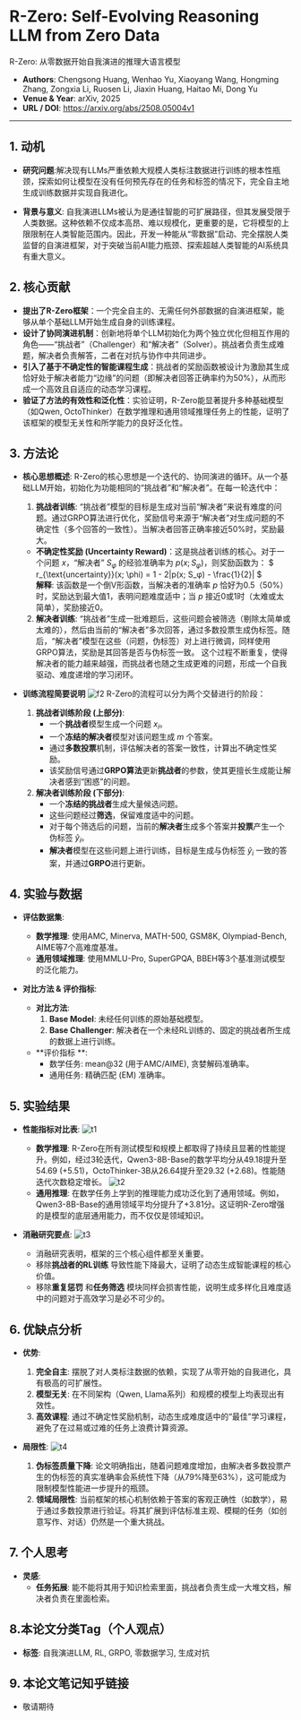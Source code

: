 # R-Zero: Self-Evolving Reasoning LLM from Zero Data
R-Zero: 从零数据开始自我演进的推理大语言模型

- **Authors**: Chengsong Huang, Wenhao Yu, Xiaoyang Wang, Hongming Zhang, Zongxia Li, Ruosen Li, Jiaxin Huang, Haitao Mi, Dong Yu
- **Venue & Year**: arXiv, 2025 
- **URL / DOI**: https://arxiv.org/abs/2508.05004v1

---

## 1. 动机

- **研究问题**:解决现有LLMs严重依赖大规模人类标注数据进行训练的根本性瓶颈，探索如何让模型在没有任何预先存在的任务和标签的情况下，完全自主地生成训练数据并实现自我进化。

- **背景与意义**: 自我演进LLMs被认为是通往智能的可扩展路径，但其发展受限于人类数据。这种依赖不仅成本高昂、难以规模化，更重要的是，它将模型的上限限制在人类智能范围内。因此，开发一种能从“零数据”启动、完全摆脱人类监督的自演进框架，对于突破当前AI能力瓶颈、探索超越人类智能的AI系统具有重大意义。

## 2. 核心贡献

- **提出了R-Zero框架**：一个完全自主的、无需任何外部数据的自演进框架，能够从单个基础LLM开始生成自身的训练课程。
- **设计了协同演进机制**：创新地将单个LLM初始化为两个独立优化但相互作用的角色——“挑战者”（Challenger）和“解决者”（Solver）。挑战者负责生成难题，解决者负责解答，二者在对抗与协作中共同进步。
- **引入了基于不确定性的智能课程生成**：挑战者的奖励函数被设计为激励其生成恰好处于解决者能力“边缘”的问题（即解决者回答正确率约为50%），从而形成一个高效且自适应的动态学习课程。
- **验证了方法的有效性和泛化性**：实验证明，R-Zero能显著提升多种基础模型（如Qwen, OctoThinker）在数学推理和通用领域推理任务上的性能，证明了该框架的模型无关性和所学能力的良好泛化性。

## 3. 方法论

- **核心思想概述**: R-Zero的核心思想是一个迭代的、协同演进的循环。从一个基础LLM开始，初始化为功能相同的“挑战者”和“解决者”。在每一轮迭代中：
    1.  **挑战者训练**: “挑战者”模型的目标是生成对当前“解决者”来说有难度的问题。通过GRPO算法进行优化，奖励信号来源于“解决者”对生成问题的不确定性（多个回答的一致性）。当解决者回答正确率接近50%时，奖励最大。
   - **不确定性奖励 (Uncertainty Reward)**：这是挑战者训练的核心。对于一个问题 $x$，“解决者” $S_φ$ 的经验准确率为 $p(x; S_φ)$，则奖励函数为：
      $` r_{\text{uncertainty}}(x; \phi) = 1 - 2|p(x; S_φ) - \frac{1}{2}| `$
      <br>**解释**: 该函数是一个倒V形函数，当解决者的准确率 $p$ 恰好为0.5（50%）时，奖励达到最大值1，表明问题难度适中；当 $p$ 接近0或1时（太难或太简单），奖励接近0。
    2.  **解决者训练**: “挑战者”生成一批难题后，这些问题会被筛选（剔除太简单或太难的），然后由当前的“解决者”多次回答，通过多数投票生成伪标签。随后，“解决者”模型在这些（问题，伪标签）对上进行微调，同样使用GRPO算法，奖励是其回答是否与伪标签一致。
    这个过程不断重复，使得解决者的能力越来越强，而挑战者也随之生成更难的问题，形成一个自我驱动、难度递增的学习闭环。


- **训练流程简要说明**
  ![f2](image22/f2.png)
  R-Zero的流程可以分为两个交替进行的阶段：
    1.  **挑战者训练阶段 (上部分)**:
        -   一个**挑战者**模型生成一个问题 $x_i$。
        -   一个**冻结的解决者**模型对该问题生成 $m$ 个答案。
        -   通过**多数投票**机制，评估解决者的答案一致性，计算出不确定性奖励。
        -   该奖励信号通过**GRPO算法**更新**挑战者**的参数，使其更擅长生成能让解决者感到“困惑”的问题。
    2.  **解决者训练阶段 (下部分)**:
        -   一个**冻结的挑战者**生成大量候选问题。
        -   这些问题经过**筛选**，保留难度适中的问题。
        -   对于每个筛选后的问题，当前的**解决者**生成多个答案并**投票**产生一个伪标签 $ŷ_i$。
        -   **解决者**模型在这些问题上进行训练，目标是生成与伪标签 $ŷ_i$ 一致的答案，并通过**GRPO**进行更新。

## 4. 实验与数据 

- **评估数据集**:
    -   **数学推理**: 使用AMC, Minerva, MATH-500, GSM8K, Olympiad-Bench, AIME等7个高难度基准。
    -   **通用领域推理**: 使用MMLU-Pro, SuperGPQA, BBEH等3个基准测试模型的泛化能力。

- **对比方法 & 评价指标**:
    - **对比方法**: 
        1.  **Base Model**: 未经任何训练的原始基础模型。
        2.  **Base Challenger**: 解决者在一个未经RL训练的、固定的挑战者所生成的数据上进行训练。
    - **评价指标 **:
        -   数学任务: mean@32 (用于AMC/AIME), 贪婪解码准确率。
        -   通用任务: 精确匹配 (EM) 准确率。

## 5. 实验结果

- **性能指标对比表**:
  ![t1](image22/t1.png)
    - **数学推理**: R-Zero在所有测试模型和规模上都取得了持续且显著的性能提升。例如，经过3轮迭代，Qwen3-8B-Base的数学平均分从49.18提升至54.69 (+5.51)，OctoThinker-3B从26.64提升至29.32 (+2.68)。性能随迭代次数稳定增长。
  ![t2](image22/t2.png)
    - **通用推理**: 在数学任务上学到的推理能力成功泛化到了通用领域。例如，Qwen3-8B-Base的通用领域平均分提升了+3.81分。这证明R-Zero增强的是模型的底层通用能力，而不仅仅是领域知识。

- **消融研究要点**:
  ![t3](image22/t3.png)
    - 消融研究表明，框架的三个核心组件都至关重要。
    - 移除**挑战者的RL训练** 导致性能下降最大，证明了动态生成智能课程的核心价值。
    - 移除**重复惩罚** 和**任务筛选** 模块同样会损害性能，说明生成多样化且难度适中的问题对于高效学习是必不可少的。

## 6. 优缺点分析 

- **优势**:
    1.  **完全自主**: 摆脱了对人类标注数据的依赖，实现了从零开始的自我进化，具有极高的可扩展性。
    2.  **模型无关**: 在不同架构（Qwen, Llama系列）和规模的模型上均表现出有效性。
    3.  **高效课程**: 通过不确定性奖励机制，动态生成难度适中的“最佳”学习课程，避免了在过易或过难的任务上浪费计算资源。

- **局限性**:
  ![t4](image22/t4.png)
    1.  **伪标签质量下降**: 论文明确指出，随着问题难度增加，由解决者多数投票产生的伪标签的真实准确率会系统性下降（从79%降至63%），这可能成为限制模型性能进一步提升的瓶颈。
    2.  **领域局限性**: 当前框架的核心机制依赖于答案的客观正确性（如数学），易于通过多数投票进行验证。将其扩展到评估标准主观、模糊的任务（如创意写作、对话）仍然是一个重大挑战。

## 7. 个人思考 

- **灵感**:
    - **任务拓展**: 能不能将其用于知识检索里面，挑战者负责生成一大堆文档，解决者负责在里面检索。


## 8.本论文分类Tag（个人观点）

- **标签**: 自我演进LLM, RL, GRPO, 零数据学习, 生成对抗
## 9. 本论文笔记知乎链接
* 敬请期待


